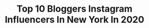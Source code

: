 ---
title: Top 10 Bloggers Instagram Influencers In New York In 2020
description: >-
  Find top bloggers Instagram influencers in New York in 2020. Most popular hashtags: #blogger #newyorkcity #covid19 #fashionblogger.
platform: Instagram
profiles:
  - username: "fashioncoveted"
    fullname: >-
      FASHION COVETED ©
    location: "United States"
    followers: 575915
    engagement: 75
    commentsToLikes: 0.025185
    id: ck14lbxlxtvzu0i19u0dzxs5a
    verified: false
    hashtags: "#women, #charming, #prayfornewyork, #therona"
  - username: "johnnynailswag"
    fullname: >-
      Johnny “Swagger” Nguyen
    location: "United States"
    followers: 12752
    engagement: 271
    commentsToLikes: 0.048534
    id: ck8t5n4ppakqf0j7892qmgz9v
    verified: false
    hashtags: "#blogger, #newyorkcity, #makeupartist, #losangeles"
  - username: "simplyshannah"
    fullname: >-
      Shannah
    location: "United States"
    followers: 15466
    engagement: 464
    commentsToLikes: 0.085201
    id: ck14l3r1jsp7a0i19ybtjz92l
    verified: false
    hashtags: "#flattenthecurve, #socialdistance, #saturdayvibes, #onehappyisland"
  - username: "veggiecurean"
    fullname: >-
      Veggiecurean (Shikha)
    location: "United States"
    followers: 11744
    engagement: 576
    commentsToLikes: 0.058242
    id: ck8tdu4n04ry70j78nob71nrd
    verified: false
    hashtags: "#covid19vegan, #vegan, #healthyeating, #dairyfree"
  - username: "arbee_bee"
    fullname: >-
      Arbee Bee
    location: "United States"
    followers: 10668
    engagement: 977
    commentsToLikes: 0.124237
    id: ckaox1xqpbept0i78us4j0x3v
    verified: false
    hashtags: "#fallleaves, #nomadiclife, #travelquote, #theuprootedrose"
  - username: "the_huntswoman"
    fullname: >-
      Brianne | Fashion & Finance
    location: "United States"
    followers: 17272
    engagement: 292
    commentsToLikes: 0.088660
    id: ck6ugdn4i2eh60j711wfc8qfu
    verified: false
    hashtags: "#remoteworker, #plussizestyle, #utahboudoir, #slcpride"
  - username: "urszulala"
    fullname: >-
      Urszula Makowska
    location: "United States"
    followers: 238276
    engagement: 151
    commentsToLikes: 0.065857
    id: ck5hg52zc0ymg0i11htdz42kh
    verified: true
    hashtags: "#miamibeach, #ftc, #girlswithtattoos, #dixitshop"
  - username: "simplyaggie"
    fullname: >-
      aggie | nyc | lifestyle
    location: "United States"
    followers: 60676
    engagement: 190
    commentsToLikes: 0.041947
    id: ck0ubtqi4ff070i1926wdj0so
    verified: false
    hashtags: "#wygrajrozdanie, #nagrody, #paznokciezelowe, #beforequarantine"
  - username: "travisdharrison"
    fullname: >-
      TRAVIS H.
    location: "United States"
    followers: 34519
    engagement: 479
    commentsToLikes: 0.028514
    id: ck5hopb7cpz6m0i11kzqi7nw6
    verified: false
    hashtags: "#lfmoments, #lucafaloni, #asos, #rebagofficial"
  - username: "yuliyaivan"
    fullname: >-
      YULIYA IVAN
    location: "United States"
    followers: 66539
    engagement: 671
    commentsToLikes: 0.040659
    id: ck0twcjf4evyt0i19euddlo16
    verified: false
    hashtags: "#home, #coronavirus, #bravogreatphoto, #streetstyle"
---